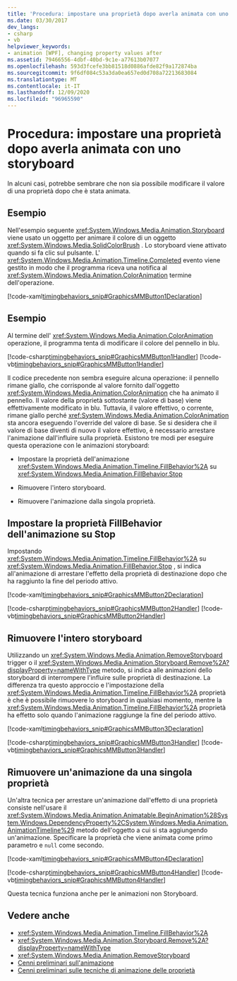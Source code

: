 ```yaml
---
title: 'Procedura: impostare una proprietà dopo averla animata con uno storyboard'
ms.date: 03/30/2017
dev_langs:
- csharp
- vb
helpviewer_keywords:
- animation [WPF], changing property values after
ms.assetid: 79466556-4dbf-40bd-9c1e-a77613b07077
ms.openlocfilehash: 593d3fcefe3bb81518d0886afde82f9a172874ba
ms.sourcegitcommit: 9f6df084c53a3da0ea657ed0d708a72213683084
ms.translationtype: MT
ms.contentlocale: it-IT
ms.lasthandoff: 12/09/2020
ms.locfileid: "96965590"
---
```

# <a name="how-to-set-a-property-after-animating-it-with-a-storyboard"></a>Procedura: impostare una proprietà dopo averla animata con uno storyboard
In alcuni casi, potrebbe sembrare che non sia possibile modificare il valore di una proprietà dopo che è stata animata.  
  
## <a name="example"></a>Esempio  
 Nell'esempio seguente <xref:System.Windows.Media.Animation.Storyboard> viene usato un oggetto per animare il colore di un oggetto <xref:System.Windows.Media.SolidColorBrush> . Lo storyboard viene attivato quando si fa clic sul pulsante. L' <xref:System.Windows.Media.Animation.Timeline.Completed> evento viene gestito in modo che il programma riceva una notifica al <xref:System.Windows.Media.Animation.ColorAnimation> termine dell'operazione.  
  
 [!code-xaml[timingbehaviors_snip#GraphicsMMButton1Declaration](~/samples/snippets/csharp/VS_Snippets_Wpf/timingbehaviors_snip/CSharp/AnimateThenSetPropertyExample.xaml#graphicsmmbutton1declaration)]  
  
## <a name="example"></a>Esempio  
 Al termine dell' <xref:System.Windows.Media.Animation.ColorAnimation> operazione, il programma tenta di modificare il colore del pennello in blu.  
  
 [!code-csharp[timingbehaviors_snip#GraphicsMMButton1Handler](~/samples/snippets/csharp/VS_Snippets_Wpf/timingbehaviors_snip/CSharp/AnimateThenSetPropertyExample.xaml.cs#graphicsmmbutton1handler)]
 [!code-vb[timingbehaviors_snip#GraphicsMMButton1Handler](~/samples/snippets/visualbasic/VS_Snippets_Wpf/timingbehaviors_snip/visualbasic/animatethensetpropertyexample.xaml.vb#graphicsmmbutton1handler)]  
  
 Il codice precedente non sembra eseguire alcuna operazione: il pennello rimane giallo, che corrisponde al valore fornito dall'oggetto <xref:System.Windows.Media.Animation.ColorAnimation> che ha animato il pennello. Il valore della proprietà sottostante (valore di base) viene effettivamente modificato in blu. Tuttavia, il valore effettivo, o corrente, rimane giallo perché <xref:System.Windows.Media.Animation.ColorAnimation> sta ancora eseguendo l'override del valore di base. Se si desidera che il valore di base diventi di nuovo il valore effettivo, è necessario arrestare l'animazione dall'influire sulla proprietà. Esistono tre modi per eseguire questa operazione con le animazioni storyboard:  
  
- Impostare la proprietà dell'animazione <xref:System.Windows.Media.Animation.Timeline.FillBehavior%2A> su <xref:System.Windows.Media.Animation.FillBehavior.Stop>  
  
- Rimuovere l'intero storyboard.  
  
- Rimuovere l'animazione dalla singola proprietà.  
  
## <a name="set-the-animations-fillbehavior-property-to-stop"></a>Impostare la proprietà FillBehavior dell'animazione su Stop  
 Impostando <xref:System.Windows.Media.Animation.Timeline.FillBehavior%2A> su <xref:System.Windows.Media.Animation.FillBehavior.Stop> , si indica all'animazione di arrestare l'effetto della proprietà di destinazione dopo che ha raggiunto la fine del periodo attivo.  
  
 [!code-xaml[timingbehaviors_snip#GraphicsMMButton2Declaration](~/samples/snippets/csharp/VS_Snippets_Wpf/timingbehaviors_snip/CSharp/AnimateThenSetPropertyExample.xaml#graphicsmmbutton2declaration)]  
  
 [!code-csharp[timingbehaviors_snip#GraphicsMMButton2Handler](~/samples/snippets/csharp/VS_Snippets_Wpf/timingbehaviors_snip/CSharp/AnimateThenSetPropertyExample.xaml.cs#graphicsmmbutton2handler)]
 [!code-vb[timingbehaviors_snip#GraphicsMMButton2Handler](~/samples/snippets/visualbasic/VS_Snippets_Wpf/timingbehaviors_snip/visualbasic/animatethensetpropertyexample.xaml.vb#graphicsmmbutton2handler)]  
  
## <a name="remove-the-entire-storyboard"></a>Rimuovere l'intero storyboard  
 Utilizzando un <xref:System.Windows.Media.Animation.RemoveStoryboard> trigger o il <xref:System.Windows.Media.Animation.Storyboard.Remove%2A?displayProperty=nameWithType> metodo, si indica alle animazioni dello storyboard di interrompere l'influire sulle proprietà di destinazione. La differenza tra questo approccio e l'impostazione della <xref:System.Windows.Media.Animation.Timeline.FillBehavior%2A> proprietà è che è possibile rimuovere lo storyboard in qualsiasi momento, mentre la <xref:System.Windows.Media.Animation.Timeline.FillBehavior%2A> proprietà ha effetto solo quando l'animazione raggiunge la fine del periodo attivo.  
  
 [!code-xaml[timingbehaviors_snip#GraphicsMMButton3Declaration](~/samples/snippets/csharp/VS_Snippets_Wpf/timingbehaviors_snip/CSharp/AnimateThenSetPropertyExample.xaml#graphicsmmbutton3declaration)]  
  
 [!code-csharp[timingbehaviors_snip#GraphicsMMButton3Handler](~/samples/snippets/csharp/VS_Snippets_Wpf/timingbehaviors_snip/CSharp/AnimateThenSetPropertyExample.xaml.cs#graphicsmmbutton3handler)]
 [!code-vb[timingbehaviors_snip#GraphicsMMButton3Handler](~/samples/snippets/visualbasic/VS_Snippets_Wpf/timingbehaviors_snip/visualbasic/animatethensetpropertyexample.xaml.vb#graphicsmmbutton3handler)]  
  
## <a name="remove-an-animation-from-an-individual-property"></a>Rimuovere un'animazione da una singola proprietà  
 Un'altra tecnica per arrestare un'animazione dall'effetto di una proprietà consiste nell'usare il <xref:System.Windows.Media.Animation.Animatable.BeginAnimation%28System.Windows.DependencyProperty%2CSystem.Windows.Media.Animation.AnimationTimeline%29> metodo dell'oggetto a cui si sta aggiungendo un'animazione. Specificare la proprietà che viene animata come primo parametro e `null` come secondo.  
  
 [!code-xaml[timingbehaviors_snip#GraphicsMMButton4Declaration](~/samples/snippets/csharp/VS_Snippets_Wpf/timingbehaviors_snip/CSharp/AnimateThenSetPropertyExample.xaml#graphicsmmbutton4declaration)]  
  
 [!code-csharp[timingbehaviors_snip#GraphicsMMButton4Handler](~/samples/snippets/csharp/VS_Snippets_Wpf/timingbehaviors_snip/CSharp/AnimateThenSetPropertyExample.xaml.cs#graphicsmmbutton4handler)]
 [!code-vb[timingbehaviors_snip#GraphicsMMButton4Handler](~/samples/snippets/visualbasic/VS_Snippets_Wpf/timingbehaviors_snip/visualbasic/animatethensetpropertyexample.xaml.vb#graphicsmmbutton4handler)]  
  
 Questa tecnica funziona anche per le animazioni non Storyboard.  
  
## <a name="see-also"></a>Vedere anche

- <xref:System.Windows.Media.Animation.Timeline.FillBehavior%2A>
- <xref:System.Windows.Media.Animation.Storyboard.Remove%2A?displayProperty=nameWithType>
- <xref:System.Windows.Media.Animation.RemoveStoryboard>
- [Cenni preliminari sull'animazione](animation-overview.md)
- [Cenni preliminari sulle tecniche di animazione delle proprietà](property-animation-techniques-overview.md)
